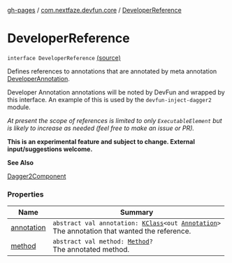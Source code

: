 [gh-pages](../../index.md) / [com.nextfaze.devfun.core](../index.md) / [DeveloperReference](./index.md)

# DeveloperReference

`interface DeveloperReference` [(source)](https://github.com/NextFaze/dev-fun/tree/master/devfun-annotations/src/main/java/com/nextfaze/devfun/core/Definitions.kt#L162)

Defines references to annotations that are annotated by meta annotation [DeveloperAnnotation](../../com.nextfaze.devfun.annotations/-developer-annotation/index.md).

Developer Annotation annotations will be noted by DevFun and wrapped by this interface.
An example of this is used by the `devfun-inject-dagger2` module.

*At present the scope of references is limited to only `ExecutableElement` but is likely to increase as needed (feel free to make an issue or PR).*

**This is an experimental feature and subject to change. External input/suggestions welcome.**

**See Also**

[Dagger2Component](../../com.nextfaze.devfun.annotations/-dagger2-component/index.md)

### Properties

| Name | Summary |
|---|---|
| [annotation](annotation.md) | `abstract val annotation: `[`KClass`](https://kotlinlang.org/api/latest/jvm/stdlib/kotlin.reflect/-k-class/index.html)`<out `[`Annotation`](https://kotlinlang.org/api/latest/jvm/stdlib/kotlin/-annotation/index.html)`>`<br>The annotation that wanted the reference. |
| [method](method.md) | `abstract val method: `[`Method`](https://developer.android.com/reference/java/lang/reflect/Method.html)`?`<br>The annotated method. |
